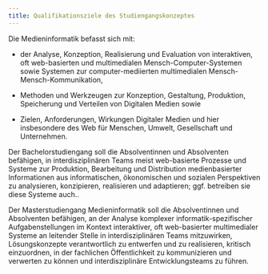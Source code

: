 ```yaml
---
title: Qualifikationsziele des Studiengangskonzeptes
---
```


Die Medieninformatik befasst sich mit:

- der Analyse, Konzeption, Realisierung und Evaluation von interaktiven, oft web-basierten und multimedialen Mensch-Computer-Systemen sowie Systemen zur computer-mediierten multimedialen Mensch-Mensch-Kommunikation,

- Methoden und Werkzeugen zur Konzeption, Gestaltung, Produktion, Speicherung und Verteilen von Digitalen Medien sowie 

- Zielen, Anforderungen, Wirkungen Digitaler Medien und hier insbesondere des Web für Menschen, Umwelt, Gesellschaft und Unternehmen.

Der Bachelorstudiengang soll die Absolventinnen und Absolventen befähigen, in interdisziplinären Teams meist web-basierte Prozesse und Systeme zur Produktion, Bearbeitung und Distribution medienbasierter Informationen aus informatischen, ökonomischen und sozialen Perspektiven zu analysieren, konzipieren, realisieren und adaptieren; ggf. betreiben sie diese Systeme auch..

Der Masterstudiengang Medieninformatik soll die Absolventinnen und Absolventen befähigen, an der Analyse komplexer informatik-spezifischer Aufgabenstellungen im Kontext interaktiver, oft web-basierter multimedialer Systeme an leitender Stelle in interdisziplinären Teams mitzuwirken, Lösungskonzepte verantwortlich zu entwerfen und zu realisieren, kritisch einzuordnen, in der fachlichen Öffentlichkeit zu kommunizieren und verwerten zu können und interdisziplinäre Entwicklungsteams zu führen.

